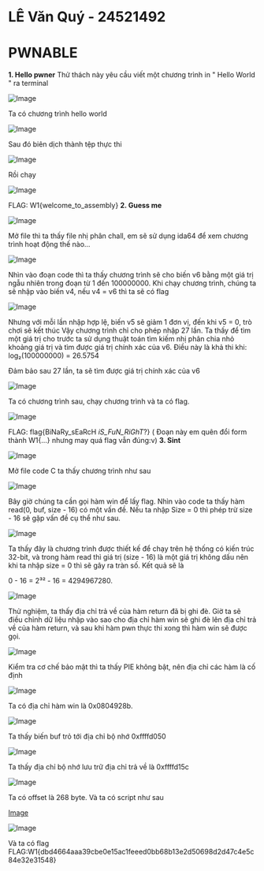# LÊ Văn Quý - 24521492
# PWNABLE
**1. Hello pwner**
Thử thách này yêu cầu viết một chương trình in " Hello World " ra terminal

![Image](https://github.com/user-attachments/assets/db6ffe42-8709-43db-983c-51cdff164c66)

Ta có chương trình hello world 

![Image](https://github.com/user-attachments/assets/bb1e45bd-aa0a-4762-8d4d-70696480a46d)

Sau đó biên dịch thành tệp thực thi

![Image](https://github.com/user-attachments/assets/743605ac-df73-4f9d-b566-4a58e4e839de)

Rồi chạy

![Image](https://github.com/user-attachments/assets/78f8ead6-e467-4a4a-b759-7a0146332ded)

FLAG: W1{welcome_to_assembly}
**2. Guess me**

![Image](https://github.com/user-attachments/assets/c0ff5974-c640-4d0d-a50a-536d388758da)

Mở file thì ta thấy file nhị phân chall, em sẽ sử dụng ida64 để xem chương trình hoạt động thế nào...

![Image](https://github.com/user-attachments/assets/36c67b94-0087-44fe-be24-9dbea3fdbc65)

Nhìn vào đoạn code thì ta thấy chương trình sẽ cho biến v6 bằng một giá trị ngẫu nhiên trong đoạn từ 1 đến 100000000. Khi chạy chương trình, chúng ta sẽ nhập vào biến v4, nếu v4 = v6 thì ta sẽ có flag

![Image](https://github.com/user-attachments/assets/9871c6bc-eea7-4645-bffa-51fe66b62d05)

Nhưng với mỗi lần nhập hợp lệ, biến v5 sẽ giảm 1 đơn vị, đến khi v5 = 0, trò chơi sẽ kết thúc
Vậy chương trình chỉ cho phép nhập 27 lần.
Ta thấy để tìm một giá trị cho trước ta sử dụng thuật toán tìm kiếm nhị phân chia nhỏ khoảng giá trị và tìm được giá trị chính xác của v6.
 Điều này là khả thi khi:
 log₂(100000000) = 26.5754
  
 Đảm bảo sau 27 lần, ta sẽ tìm được giá trị chính xác của v6

![Image](https://github.com/user-attachments/assets/cb494597-d3bb-4a07-97f9-bd2c396b2877)

Ta có chương trình sau, chạy chương trình và ta có flag.

![Image](https://github.com/user-attachments/assets/173e93d7-02ad-4240-b390-1b3032214161)

FLAG: flag{BiNaRy_sEaRcH _iS_FuN_RiGhT_?} 
( Đoạn này em quên đổi form thành W1{...} nhưng may quá flag vẫn đúng:v)
**3. Sint**

![Image](https://github.com/user-attachments/assets/20634124-978b-4e4e-b9e2-5716fbb120d4)

Mở file code C ta thấy chương trình như sau 

![Image](https://github.com/user-attachments/assets/37f9a64a-aa69-4cf6-a878-99a6f0b456ac)

Bây giờ chúng ta cần gọi hàm win để lấy flag.
Nhìn vào code ta thấy hàm read(0, buf, size - 16) có một vấn đề. Nếu ta nhập Size = 0 thì phép trừ size - 16 sẽ gặp vấn đề cụ thể như sau.

![Image](https://github.com/user-attachments/assets/25242ce3-9465-4e5d-abd8-07dc156b25f4)

Ta thấy đây là chương trình được thiết kế để chạy trên hệ thống có kiến trúc 32-bit, và trong hàm read thì giá trị (size - 16) là một giá trị không dấu nên khi ta nhập size = 0 thì sẽ gây ra tràn số. Kết quả sẽ là 

0 - 16 = 2³² - 16 = 4294967280.

![Image](https://github.com/user-attachments/assets/60eee6e9-3c59-4054-9a78-0caf20df911f)

Thử nghiệm, ta thấy địa chỉ trả về của hàm return đã bị ghi đè. 
Giờ ta sẽ điều chỉnh dữ liệu nhập vào sao cho địa chỉ hàm win sẽ ghi đè lên địa chỉ trả về của hàm return, và sau khi hàm pwn thực thi xong thì hàm win sẽ được gọi.

![Image](https://github.com/user-attachments/assets/b846a8b7-63cd-41ce-a8ba-3335ace0dd8e)

Kiểm tra cơ chế bảo mật thì ta thấy PIE không bật, nên địa chỉ các hàm là cố định

![Image](https://github.com/user-attachments/assets/a9018b98-1923-4f8c-bcb7-8cea80922bec)

Ta có địa chỉ hàm win là 0x0804928b.

![Image](https://github.com/user-attachments/assets/b7573a61-c80b-47a8-80da-2478256ae635)

Ta thấy biến buf trỏ tới địa chỉ bộ nhớ 0xffffd050

![Image](https://github.com/user-attachments/assets/8039de50-550c-4eb7-9cb2-127e35e9f772)

Ta thấy địa chỉ bộ nhớ lưu trữ địa chỉ trả về là 0xffffd15c

![Image](https://github.com/user-attachments/assets/e13d30fa-45bd-4cb2-8864-fbfa772b44e1)

Ta có offset là 268 byte.
Và ta có script như sau

[Image](https://github.com/user-attachments/assets/bdf2e778-6879-4814-89a8-1e2eea3693d3)

![Image](https://github.com/user-attachments/assets/e0d3148c-72e5-4b99-b64f-611b048cefa4)

Và ta có flag
FLAG:W1{dbd4664aaa39cbe0e15ac1feeed0bb68b13e2d50698d2d47c4e5c84e32e31548}
